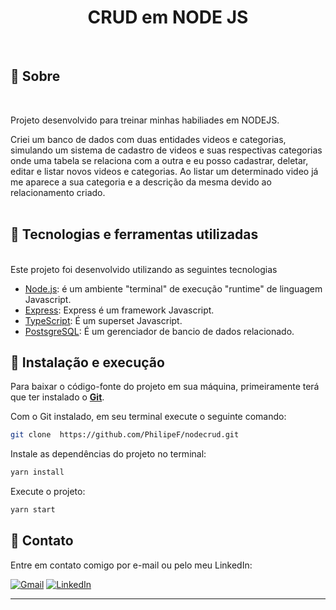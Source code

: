 <div align="center">
<h1> CRUD em NODE JS </h1>
</div>
<br>

## 📃 Sobre
<br>

Projeto desenvolvido para treinar minhas habiliades em NODEJS.

Criei um banco de dados com duas entidades videos e categorias, simulando um sistema de cadastro de videos e suas respectivas categorias onde uma tabela se relaciona com a outra e eu posso cadastrar, deletar, editar e listar novos videos e categorias. 
Ao listar um determinado video já me aparece a sua categoria e a descrição da mesma devido ao relacionamento criado. 
<br>
<br>
## 🚀 Tecnologias e ferramentas utilizadas 
<br>
Este projeto foi desenvolvido utilizando as seguintes tecnologias

<br>

- [Node.js](https://nodejs.org/en/): é um ambiente "terminal" de execução "runtime" de linguagem Javascript. 
- [Express](https://expressjs.com/pt-br/): Express é um framework Javascript.
- [TypeScript](https://www.typescriptlang.org/): É um superset Javascript.
- [PostsgreSQL](https://www.postgresql.org/): É um gerenciador de bancio de dados relacionado. 

## 🔧 Instalação e execução 

Para baixar o código-fonte do projeto em sua máquina, primeiramente terá que ter instalado o [**Git**](https://git-scm.com/).

Com o Git instalado, em seu terminal execute o seguinte comando:

```bash
git clone  https://github.com/PhilipeF/nodecrud.git
```

Instale as dependências do projeto no terminal:

```bash
yarn install
```

Execute o projeto:

```bash
yarn start
```

## 📲 Contato

Entre em contato comigo por e-mail ou pelo meu LinkedIn:

<a href="mailto:philipsferreiraa@gmail.com"><img src="https://img.shields.io/badge/Gmail-D14836?style=for-the-badge&logo=gmail&logoColor=white" alt="Gmail"/></a>
<a href="https://www.linkedin.com/in/philipe-ferreira-60696388/"><img src="https://img.shields.io/badge/linkedin%20-%230077B5.svg?&style=for-the-badge&logo=linkedin&logoColor=white" alt="LinkedIn"/></a>

---








 







